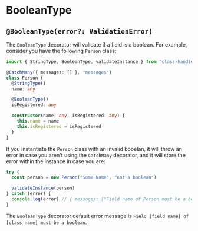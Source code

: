 # BooleanType

## `@BooleanType(error?: ValidationError)`

The `BooleanType` decorator will validate if a field is a boolean. For example, consider you have the following `Person` class:

```typescript
import { StringType, BooleanType, validateInstance } from "class-handler"

@CatchMany({ messages: [] }, "messages")
class Person {
  @StringType()
  name: any

  @BooleanType()
  isRegistered: any

  constructor(name: any, isRegistered: any) {
    this.name = name
    this.isRegistered = isRegistered
  }
}
```

If you instantiate the `Person` class with an invalid booelan, it will throw an error in case you aren't using the `CatchMany` decorator, and it will store the error within the instance in case you are:

```typescript
try {
  const person = new Person("Some Name", "not a boolean")

  validateInstance(person)
} catch (error) {
  console.log(error) // { messages: ["Field name of Person must be a boolean"] }
}
```

The `BooleanType` decorator default error message is `Field [field name] of [class name] must be a boolean`.
